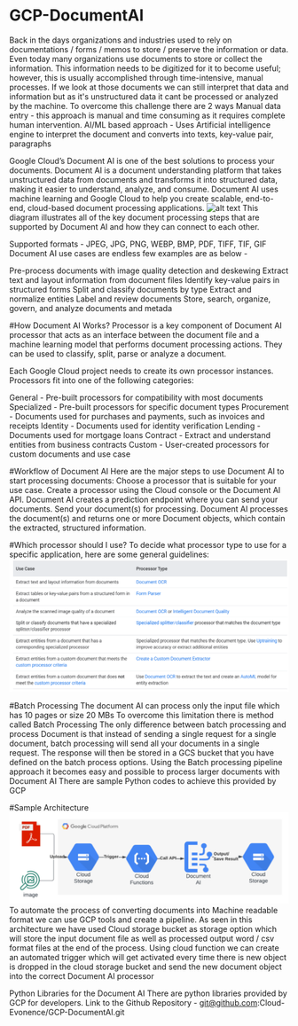 # GCP-DocumentAI

Back in the days organizations and industries used to rely on documentations / forms / memos to store / preserve the information or data. Even today many organizations use documents to store or collect the information. This information needs to be digitized for it to become useful; however, this is usually accomplished through time-intensive, manual processes.
If we look at those documents we can still interpret that data and information but as it's unstructured data it cant be processed or analyzed by the machine. To overcome this challenge there are 2 ways 
Manual data entry - this approach is manual and time consuming as it requires complete human intervention.
AI/ML based approach - Uses Artificial intelligence engine to interpret the document and converts into texts, key-value pair, paragraphs

Google Cloud’s Document AI is one of the best solutions to process your documents. Document AI is a document understanding platform that takes unstructured data from documents and transforms it into structured data, making it easier to understand, analyze, and consume. Document AI uses machine learning and Google Cloud to help you create scalable, end-to-end, cloud-based document processing applications.
![alt text](https://cloud.google.com/static/document-ai/docs/images/document-ai-platform.png)
This diagram illustrates all of the key document processing steps that are supported by Document AI and how they can connect to each other.

Supported formats - JPEG, JPG, PNG, WEBP, BMP, PDF, TIFF, TIF, GIF
Document AI use cases are endless few examples are as below -

Pre-process documents with image quality detection and deskewing
Extract text and layout information from document files
Identify key-value pairs in structured forms
Split and classify documents by type
Extract and normalize entities
Label and review documents
Store, search, organize, govern, and analyze documents and metada



#How Document AI Works?
Processor is a key component of Document AI processor that acts as an interface between the document file and a machine learning model that performs document processing actions. They can be used to classify, split, parse or analyze a document.

Each Google Cloud project needs to create its own processor instances.
Processors fit into one of the following categories:

General - Pre-built processors for compatibility with most documents
Specialized - Pre-built processors for specific document types
Procurement - Documents used for purchases and payments, such as invoices and receipts
Identity - Documents used for identity verification
Lending - Documents used for mortgage loans
Contract - Extract and understand entities from business contracts
Custom - User-created processors for custom documents and use case

#Workflow of Document AI
Here are the major steps to use Document AI to start processing documents:
Choose a processor that is suitable for your use case.
Create a processor using the Cloud console or the Document AI API.
Document AI creates a prediction endpoint where you can send your documents.
Send your document(s) for processing.
Document AI processes the document(s) and returns one or more Document objects, which contain the extracted, structured information.

#Which processor should I use?
To decide what processor type to use for a specific application, here are some general guidelines:
![alt text](https://github.com/Cloud-Evonence/GCP-DocumentAI/blob/main/images/docuai.png)

#Batch Processing
The document AI can process only the input file which has 10 pages or size 20 MBs 
To overcome this limitation there is method called Batch Processing 
The only difference between batch processing and process Document is that instead of sending a single request for a single document, batch processing will send all your documents in a single request. The response will then be stored in a GCS bucket that you have defined on the batch process options.
Using the Batch processing pipeline approach it becomes easy and possible to process larger documents with Document AI
There are sample Python codes to achieve this provided by GCP 

#Sample Architecture
![alt text](https://github.com/Cloud-Evonence/GCP-DocumentAI/blob/main/images/flowv.png)
To automate the process of converting documents into Machine readable format we can use GCP tools and create a pipeline. As seen in this architecture we have used Cloud storage bucket as storage option which will store the input document file as well as processed output word / csv format files at the end of the process. Using cloud function we can create an automated trigger which will get activated every time there is new object is dropped in the cloud storage bucket and send the new document object into the correct Document AI processor 

Python Libraries for the Document AI
There are python libraries provided by GCP for developers.
Link to the Github Repository - git@github.com:Cloud-Evonence/GCP-DocumentAI.git




